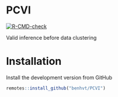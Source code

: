 # PCVI
  <!-- badges: start -->
  [![R-CMD-check](https://github.com/benhvt/PCVI/workflows/R-CMD-check/badge.svg)](https://github.com/benhvt/PCVI/actions)
  <!-- badges: end -->
  
Valid inference before data clustering 

# Installation

Install the development version from GitHub

```r 
remotes::install_github("benhvt/PCVI")
```
